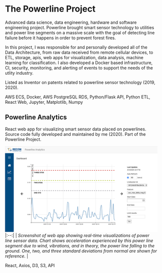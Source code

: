 # The Powerline Project
Advanced data science, data engineering, hardware and software engineering project.  Powerline brought smart sensor technology to utilities and power line segments on a massive scale with the goal of detecting line failure before it happens in order to prevent forest fires.

In this project, I was responsible for and personally developed all of the Data Architecture, from raw data received from remote cellular devices, to ETL, storage, apis, web apps for visualization, data analysis, machine learning for classification.  I also developed a Docker based infrastructure, CI, security, monitoring, and alerting of events to support the needs of the utlity industry.  

Listed as Inventor on patents related to powerline sensor technology (2019, 2020).

AWS ECS, Docker, AWS PostgreSQL RDS, Python/Flask API, Python ETL, React Web, Jupyter, Matplotlib, Numpy

## Powerline Analytics

React web app for visualizing smart sensor data placed on powerlines.  Source code fully developed and maintained by me (2020).  Part of the Powerline Project.

![Visualization of power line sensor data](images/powerline-analytics.png)
|:--:| 
| *Screenshot of web app showing real-time visualizations of power line sensor data.  Chart shows acceleration experienced by this power line segment due to wind, vibrations, and in theory, the power line falling to the ground.  One, two, and three standard deviations from normal are shown for reference.* |

React, Axios, D3, S3, API




